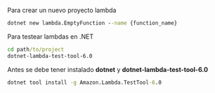 
Para crear un nuevo proyecto lambda

~~~ cmd
dotnet new lambda.EmptyFunction --name {function_name}
~~~




Para testear lambdas en .NET

~~~ cmd
cd path/to/project
dotnet-lambda-test-tool-6.0
~~~

Antes se debe tener instalado **dotnet** y **dotnet-lambda-test-tool-6.0**

~~~ cmd
dotnet tool install -g Amazon.Lambda.TestTool-6.0
~~~

